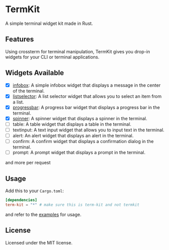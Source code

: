 # TermKit

A simple terminal widget kit made in Rust.

## Features

Using crossterm for terminal manipulation, TermKit gives you drop-in widgets for your CLI or terminal applications.

## Widgets Available

-[x] [infobox](src/widgets/infobox.rs): A simple infobox widget that displays a message in the center of the terminal.
-[x] [listselector](src/widgets/listselector.rs): A list selector widget that allows you to select an item from a list.
-[x] [progressbar](src/widgets/progressbar.rs): A progress bar widget that displays a progress bar in the terminal.
-[x] [spinner](src/widgets/spinner.rs): A spinner widget that displays a spinner in the terminal.
-[ ] table: A table widget that displays a table in the terminal.
-[ ] textinput: A text input widget that allows you to input text in the terminal.
-[ ] alert: An alert widget that displays an alert in the terminal.
-[ ] confirm: A confirm widget that displays a confirmation dialog in the terminal.
-[ ] prompt: A prompt widget that displays a prompt in the terminal.

and more per request

## Usage

Add this to your `Cargo.toml`:

```toml
[dependencies]
term-kit = "*" # make sure this is term-kit and not termkit
```
and refer to the [examples](examples) for usage.

## License

Licensed under the MIT license.